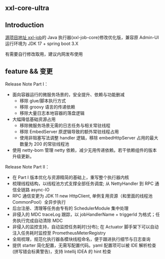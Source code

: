 xxl-core-ultra
---

## Introduction
[源项目地址 xxl-job](https://github.com/xuxueli/xxl-job)的 Java 执行器(xxl-job-core)修改优化版，兼容原 Admin-UI
运行环境为 JDK 17 + spring boot 3.X

有需要自行修改取用，建议内网发布使用

## feature && 变更

Release Note Part I：

* 面向容器运行的微服务场景的，安全提升、依赖与功能删减
  * 移除 glue/脚本执行方式
  * 移除 groovy 语言的传递依赖
  * 移除大量日志本地容器的落盘逻辑
* 大幅降低基础资源占用
  * 移除微服务场景无需的日志任务与相关常驻线程
  * 移除 EmbedServer 原逻辑导致的额外常驻线程占用
  * 使用非阻塞写法调整 handler 逻辑，移除 embedHttpServer 占用的最大数量为 200 的常驻线程池
* 使用 netty-bom 管理 netty 依赖，减少无用传递依赖。若干依赖组件的版本升级更新。

Release Note Part II：

* 在 Part I 版本优化与资源精简的基础上，重写整个执行器内核
* 梳理线程结构，以线程池方式支撑全部任务调度; 从 NettyHandler 到 RPC 通信全链路 async-IO
* RPC 通信变更为 JDK 11 new HttpClient,  单例复用资源（和里面的线程池 CommonPool）全异步执行
* 后台注册、清理等任务由专有的 SchedulerModule 集中处理
* 非侵入的 MDC traceLog 跟踪，以 jobHandlerName + triggerId 为格式；任务执行完成自动清除 MDC
* 非侵入的监控支持，自动监控任务耗时(分布); 在 Actuator 脚手架下可以自动注入任务耗时监控至 PrometheusMeterRegistry
* 全局梳理，规范化执行器各模块线程命名，便于跟进执行细节与日志查询
* 提供 starter 简化配置，无需写配置代码。yaml 配置项可以被 IDE 解析检查(拼写错会标黄警告)，支持 Intellij IDEA 的 hint 检查